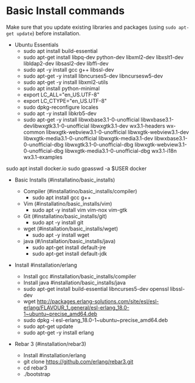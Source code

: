 # Basic Install commands

Make sure that you update existing libraries and packages (using `sudo apt-get update`) before installation.

* Ubuntu Essentials
  * sudo apt install build-essential
  * sudo apt-get install libpq-dev python-dev libxml2-dev libxslt1-dev libldap2-dev libsasl2-dev libffi-dev
  * sudo apt -y install gcc g++ libssl-dev
  * sudo apt-get -y install libncurses5-dev libncursesw5-dev
  * sudo apt-get -y install libxml2-utils
  * sudo apt install python-minimal
  * export LC_ALL="en_US.UTF-8"
  * export LC_CTYPE="en_US.UTF-8"
  * sudo dpkg-reconfigure locales
  * sudo apt -y install libkrb5-dev
  * sudo apt-get -y install libwxbase3.1-0-unofficial libwxbase3.1-devlibwxgtk3.1-0-unofficial libwxgtk3.1-dev wx3.1-headers wx-common libwxgtk-webview3.1-0-unofficial libwxgtk-webview3.1-dev libwxgtk-media3.1-0-unofficial libwxgtk-media3.1-dev libwxbase3.1-0-unofficial-dbg libwxgtk3.1-0-unofficial-dbg libwxgtk-webview3.1-0-unofficial-dbg libwxgtk-media3.1-0-unofficial-dbg wx3.1-i18n wx3.1-examples

sudo apt install docker.io
sudo gpasswd -a $USER docker

* Basic Installs (#installatino/basic_installs)
	* Compiler (#installatino/basic_installs/compiler)
    	* sudo apt install gcc g++
	* Vim (#installatino/basic_installs/vim)
    	* sudo apt -y install vim  vim-nox vim-gtk
	* Git (#installatino/basic_installs/git)
    	* sudo apt -y install git 
  	* wget (#installation/basic_installs/wget)
    	* sudo apt -y install wget  
  	* java (#/installation/basic_installs/java)
    	* sudo apt-get install default-jre
    	* sudo apt-get install default-jdk
  

* Install #installation/erlang
  	* Install gcc #installation/basic_installs/compiler
	* Install java #installation/basic_installs/java
    * sudo apt-get install build-essential libncurses5-dev openssl libssl-dev
	* wget http://packages.erlang-solutions.com/site/esl/esl-erlang/FLAVOUR_1_general/esl-erlang_18.0-1~ubuntu~precise_amd64.deb
	* sudo dpkg -i esl-erlang_18.0-1~ubuntu~precise_amd64.deb
	* sudo apt-get update
	* sudo apt-get -y install erlang

* Rebar 3 (#installation/rebar3)
	* Install #installation/erlang
	* git clone https://github.com/erlang/rebar3.git
	* cd rebar3
	* ./bootstrap
